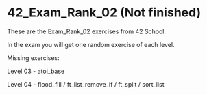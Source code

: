 # 42_Exam_Rank_02 (Not finished)
These are the Exam_Rank_02 exercises from 42 School.

In the exam you will get one random exercise of each level.

Missing exercises:

Level 03 - atoi_base

Level 04 - flood_fill / ft_list_remove_if / ft_split / sort_list

